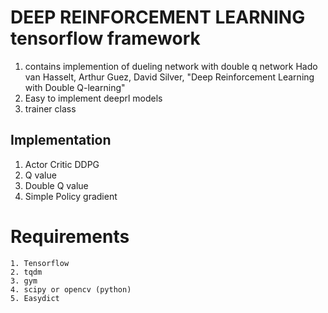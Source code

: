 # DEEP REINFORCEMENT LEARNING tensorflow framework
        
1. contains implemention of dueling network with double q network 
   Hado van Hasselt, Arthur Guez, David Silver, "Deep Reinforcement Learning with Double Q-learning"
2. Easy to implement deeprl models
3. trainer class

## Implementation
   1. Actor Critic DDPG
   2. Q value 
   3. Double Q value
   4. Simple Policy gradient
 
# Requirements
    1. Tensorflow
    2. tqdm
    3. gym
    4. scipy or opencv (python)  
    5. Easydict
